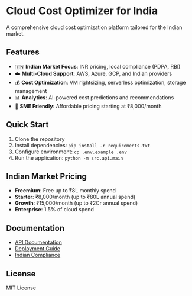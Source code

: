 # Cloud Cost Optimizer for India

A comprehensive cloud cost optimization platform tailored for the Indian market.

## Features

- 🇮🇳 **Indian Market Focus**: INR pricing, local compliance (PDPA, RBI)
- ☁️ **Multi-Cloud Support**: AWS, Azure, GCP, and Indian providers
- 💰 **Cost Optimization**: VM rightsizing, serverless optimization, storage management
- 📊 **Analytics**: AI-powered cost predictions and recommendations
- 🏢 **SME Friendly**: Affordable pricing starting at ₹8,000/month

## Quick Start

1. Clone the repository
2. Install dependencies: `pip install -r requirements.txt`
3. Configure environment: `cp .env.example .env`
4. Run the application: `python -m src.api.main`

## Indian Market Pricing

- **Freemium**: Free up to ₹8L monthly spend
- **Starter**: ₹8,000/month (up to ₹80L annual spend)
- **Growth**: ₹15,000/month (up to ₹2Cr annual spend)
- **Enterprise**: 1.5% of cloud spend

## Documentation

- [API Documentation](docs/api.md)
- [Deployment Guide](docs/deployment.md)
- [Indian Compliance](docs/indian_compliance.md)

## License

MIT License

